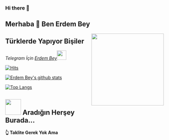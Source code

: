 ### Hi there 👋

<!--
**ErdemBey1/ErdemBey1** is a ✨ _special_ ✨ repository because its `README.md` (this file) appears on your GitHub profile.

Here are some ideas to get you started:

- 🔭 I’m currently working on ...
- 🌱 I’m currently learning ...
- 👯 I’m looking to collaborate on ...
- 🤔 I’m looking for help with ...
- 💬 Ask me about ...
- 📫 How to reach me: ...
- 😄 Pronouns: ...
- ⚡ Fun fact: ...
-->
## Merhaba 👋 Ben Erdem Bey

<img align='right' src="https://media.giphy.com/media/M9gbBd9nbDrOTu1Mqx/giphy.gif" width="230">

## Türklerde Yapıyor Bişiler

<p><em>Telegram İçin <a href="http://www.telegram.com/orgutsahibi">Erdem Bey</a><img src="https://media.giphy.com/media/WUlplcMpOCEmTGBtBW/giphy.gif" width="30"> 

</em></p>

[![Hits](https://hits.seeyoufarm.com/api/count/incr/badge.svg?url=https%3A%2F%2Fgithub.com%2FfireganqQ&count_bg=%231EE510&title_bg=%23555555&icon=&icon_color=%23931414&title=account+views&edge_flat=false)](https://github.com/ErdemBey1)

[![Erdem Bey's github stats](https://github-readme-stats.vercel.app/api?username=erdembey1&show_icons=true&theme=cobalt&count_private=true)](https://github.com/ErdemBey1)

[![Top Langs](https://github-readme-stats.vercel.app/api/top-langs/?username=Erdembey1&layout=compact&theme=cobalt)](https://github.com/ErdemBey1)

## <img src="https://media.giphy.com/media/VgCDAzcKvsR6OM0uWg/giphy.gif" width="50"> Aradığın Herşey Burada...  

__👆 Taklite Gerek Yok Ama__

